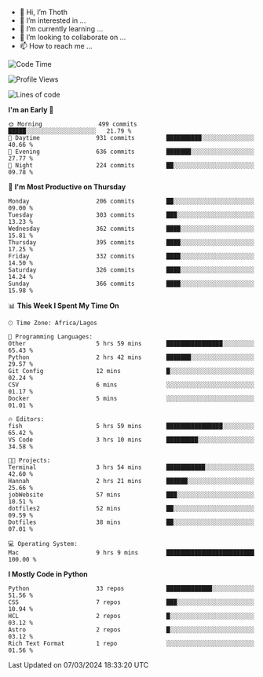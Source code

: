 <!---
thoth2357/thoth2357 is a ✨ special ✨ repository because its `README.md` (this file) appears on your GitHub profile.
You can click the Preview link to take a look at your changes.
--->

- 👋 Hi, I’m Thoth
- 👀 I’m interested in ...
- 🌱 I’m currently learning ...
- 💞️ I’m looking to collaborate on ...
- 📫 How to reach me ...




<!--START_SECTION:waka-->
![Code Time](http://img.shields.io/badge/Code%20Time-2%2C764%20hrs%2026%20mins-blue)

![Profile Views](http://img.shields.io/badge/Profile%20Views-0-blue)

![Lines of code](https://img.shields.io/badge/From%20Hello%20World%20I%27ve%20Written-31.0%20million%20lines%20of%20code-blue)

**I'm an Early 🐤** 

```text
🌞 Morning                499 commits         █████░░░░░░░░░░░░░░░░░░░░   21.79 % 
🌆 Daytime                931 commits         ██████████░░░░░░░░░░░░░░░   40.66 % 
🌃 Evening                636 commits         ███████░░░░░░░░░░░░░░░░░░   27.77 % 
🌙 Night                  224 commits         ██░░░░░░░░░░░░░░░░░░░░░░░   09.78 % 
```
📅 **I'm Most Productive on Thursday** 

```text
Monday                   206 commits         ██░░░░░░░░░░░░░░░░░░░░░░░   09.00 % 
Tuesday                  303 commits         ███░░░░░░░░░░░░░░░░░░░░░░   13.23 % 
Wednesday                362 commits         ████░░░░░░░░░░░░░░░░░░░░░   15.81 % 
Thursday                 395 commits         ████░░░░░░░░░░░░░░░░░░░░░   17.25 % 
Friday                   332 commits         ████░░░░░░░░░░░░░░░░░░░░░   14.50 % 
Saturday                 326 commits         ████░░░░░░░░░░░░░░░░░░░░░   14.24 % 
Sunday                   366 commits         ████░░░░░░░░░░░░░░░░░░░░░   15.98 % 
```


📊 **This Week I Spent My Time On** 

```text
🕑︎ Time Zone: Africa/Lagos

💬 Programming Languages: 
Other                    5 hrs 59 mins       ████████████████░░░░░░░░░   65.43 % 
Python                   2 hrs 42 mins       ███████░░░░░░░░░░░░░░░░░░   29.57 % 
Git Config               12 mins             █░░░░░░░░░░░░░░░░░░░░░░░░   02.24 % 
CSV                      6 mins              ░░░░░░░░░░░░░░░░░░░░░░░░░   01.17 % 
Docker                   5 mins              ░░░░░░░░░░░░░░░░░░░░░░░░░   01.01 % 

🔥 Editors: 
fish                     5 hrs 59 mins       ████████████████░░░░░░░░░   65.42 % 
VS Code                  3 hrs 10 mins       █████████░░░░░░░░░░░░░░░░   34.58 % 

🐱‍💻 Projects: 
Terminal                 3 hrs 54 mins       ███████████░░░░░░░░░░░░░░   42.60 % 
Hannah                   2 hrs 21 mins       ██████░░░░░░░░░░░░░░░░░░░   25.66 % 
jobWebsite               57 mins             ███░░░░░░░░░░░░░░░░░░░░░░   10.51 % 
dotfiles2                52 mins             ██░░░░░░░░░░░░░░░░░░░░░░░   09.59 % 
Dotfiles                 38 mins             ██░░░░░░░░░░░░░░░░░░░░░░░   07.01 % 

💻 Operating System: 
Mac                      9 hrs 9 mins        █████████████████████████   100.00 % 
```

**I Mostly Code in Python** 

```text
Python                   33 repos            █████████████░░░░░░░░░░░░   51.56 % 
CSS                      7 repos             ███░░░░░░░░░░░░░░░░░░░░░░   10.94 % 
HCL                      2 repos             █░░░░░░░░░░░░░░░░░░░░░░░░   03.12 % 
Astro                    2 repos             █░░░░░░░░░░░░░░░░░░░░░░░░   03.12 % 
Rich Text Format         1 repo              ░░░░░░░░░░░░░░░░░░░░░░░░░   01.56 % 
```




 Last Updated on 07/03/2024 18:33:20 UTC
<!--END_SECTION:waka-->
<!--![](http://github-profile-summary-cards.vercel.app/api/cards/profile-details?username=thoth2357&theme=2077)

![](http://github-profile-summary-cards.vercel.app/api/cards/stats?username=thoth2357&theme=2077)![](http://github-profile-summary-cards.vercel.app/api/cards/productive-time?username=thoth2357&theme=2077&utcOffset=8) -->
